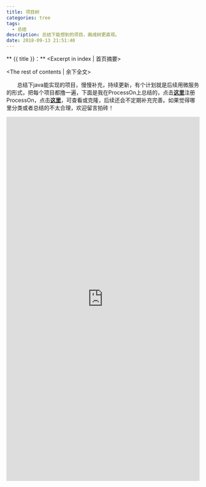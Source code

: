 ```yaml
---
title: 项目树
categories: tree
tags:
  - 总结
description: 总结下能想到的项目，画成树更直观。
date: 2018-09-13 21:51:40
---
```


** {{ title }}：** <Excerpt in index | 首页摘要>

<!-- more -->
<The rest of contents | 余下全文>



　　总结下java能实现的项目，慢慢补充，持续更新，有个计划就是后续用微服务的形式，把每个项目都撸一遍，下面是我在ProcessOn上总结的，点击[**这里**](https://www.processon.com/i/5aacfa26e4b0f68cc01c8b7a)注册ProcessOn，点击[**这里**](https://www.processon.com/view/5ad09927e4b0518eacad7ddb)，可查看或克隆，后续还会不定期补充完善。如果觉得哪里分类或者总结的不太合理，欢迎留言拍砖！

<iframe id="embed_dom" name="embed_dom" frameborder="0" style="display:block;width:100%; height:950px;" src="https://www.processon.com/embed/mind/5ad09927e4b0518eacad7ddb"></iframe>

